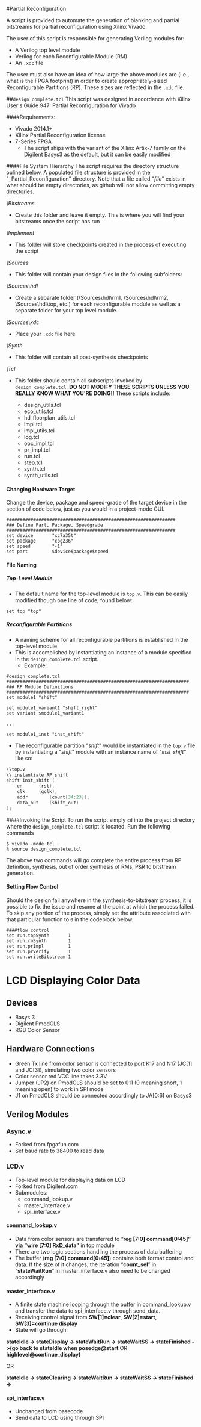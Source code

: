 #Partial Reconfiguration

A script is provided to automate the generation of blanking and partial bitstreams for partial reconfiguration using Xilinx Vivado.

The user of this script is responsible for generating Verilog modules for:
- A Verilog top level module
- Verilog for each Reconfigurable Module (RM)
- An `.xdc` file

The user must also have an idea of how large the above modules are (i.e., what is the FPGA footprint) in order to create appropriately-sized Reconfigurable Partitions (RP). These sizes are reflected in the `.xdc` file.

##`design_complete.tcl`
This script was designed in accordance with Xilinx User's Guide 947: Partial Reconfiguration for Vivado

####Requirements:
- Vivado 2014.1+
- Xilinx Partial Reconfiguration license
- 7-Series FPGA
  - The script ships with the variant of the Xilinx Artix-7 family on the Digilent Basys3 as the default, but it can be easily modified

####File System Hierarchy
The script requires the directory structure oulined below. A populated file structure is provided in the "_Partial\_Reconfiguration" directory. Note that a file called "_file_" exists in what should be empty directories, as github will not allow committing empty directories.

*\Bitstreams*
- Create this folder and leave it empty. This is where you will find your bitstreams once the script has run

*\Implement*
- This folder will store checkpoints created in the process of executing the script

*\Sources*
- This folder will contain your design files in the following subfolders:

*\Sources\hdl*
- Create a separate folder (\Sources\hdl\rm1, \Sources\hdl\rm2, \Sources\hdl\top, etc.) for each reconfigurable module as well as a separate folder for your top level module.

*\Sources\xdc*
- Place your `.xdc` file here

*\Synth*
- This folder will contain all post-synthesis checkpoints

*\Tcl*
- This folder should contain all subscripts invoked by `design_complete.tcl`. **DO NOT MODIFY THESE SCRIPTS UNLESS YOU REALLY KNOW WHAT YOU'RE DOING!!** These scripts include:

  - design\_utils.tcl
  - eco\_utils.tcl
  - hd\_floorplan\_utils.tcl
  - impl.tcl
  - impl\_utils.tcl
  - log.tcl
  - ooc\_impl.tcl
  - pr\_impl.tcl
  - run.tcl
  - step.tcl
  - synth.tcl
  - synth\_utils.tcl

#### Changing Hardware Target

Change the device, package and speed-grade of the target device in the section of code below, just as you would in a project-mode GUI.
```
###############################################################
### Define Part, Package, Speedgrade
###############################################################
set device       "xc7a35t"
set package      "cpg236"
set speed        "-1"
set part         $device$package$speed
```

#### File Naming

##### Top-Level Module
- The default name for the top-level module is `top.v`. This can be easily modified though one line of code, found below:

```
set top "top"
```

##### Reconfigurable Partitions
- A naming scheme for all reconfigurable partitions is established in the top-level module
- This is accomplished by instantiating an instance of a module specified in the `design_complete.tcl` script.
  - Example:

```
#design_complete.tcl
####################################################################
### RP Module Definitions
####################################################################
set module1 "shift"

set module1_variant1 "shift_right"
set variant $module1_variant1

...

set module1_inst "inst_shift"
```

- The reconfigurable partition "_shift_" would be instantiated in the `top.v` file by instantiating a "_shift_" module with an instance name of "_inst\_shift_" like so:

```verilog
\\top.v
\\ instantiate RP shift
shift inst_shift (
	en		(rst),
	clk		(gclk),
	addr		(count[34:23]),
	data_out 	(shift_out)
);
```

####Invoking the Script
To run the script simply `cd` into the project directory where the `design_complete.tcl` script is located. Run the following commands

```
$ vivado -mode tcl
% source design_complete.tcl
```

The above two commands will go complete the entire process from RP definition, synthesis, out of order synthesis of RMs, P&R to bitstream generation.

#### Setting Flow Control
Should the design fail anywhere in the synthesis-to-bitstream process, it is possible to fix the issue and resume at the point at which the  process failed. To skip any portion of the process, simply set the attribute associated with that particular function to `0` in the codeblock below.

```
####flow control
set run.topSynth       1
set run.rmSynth        1
set run.prImpl         1
set run.prVerify       1
set run.writeBitstream 1
```

# LCD Displaying Color Data
## Devices
- Basys 3
- Digilent PmodCLS
- RGB Color Sensor

## Hardware Connections
- Green Tx line from color sensor is connected to port K17 and N17 (JC[1] and JC[3]), simulating two color sensors
- Color sensor red VCC line takes 3.3V
- Jumper (JP2) on PmodCLS should be set to 011 (0 meaning short, 1 meaning open) to work in SPI mode
- J1 on PmodCLS should be connected accordingly to JA[0:6] on Basys3

## Verilog Modules
### Async.v
- Forked from fpgafun.com
- Set baud rate to 38400 to read data

### LCD.v
- Top-level module for displaying data on LCD
- Forked from Digilent.com
- Submodules:
  - command\_lookup.v
  - master\_interface.v
  - spi\_interface.v

#### command\_lookup.v
- Data from color sensors are transferred to “**reg [7:0] command[0:45]” via “wire [7:0] RxD_data”** in top module
- There are two logic sections handling the process of data buffering
- The buffer (**reg [7:0] command[0:45]**) contains both format control and data. If the size of it changes, the iteration “**count_sel**” in “**stateWaitRun**” in master_interface.v also need to be changed accordingly

#### master_interface.v
- A finite state machine looping through the buffer in command_lookup.v and transfer the data to spi_interface.v through send_data.
- Receiving control signal from **SW[1]=clear**, **SW[2]=start**, **SW[3]=continue display** 
- State will go through:

**stateIdle -> stateDisplay -> stateWaitRun -> stateWaitSS -> stateFinished ->(go back to stateIdle when posedge@start** OR **highlevel@continue_display)**

OR 

**stateIdle -> stateClearing -> stateWaitRun -> stateWaitSS -> stateFinished ->**

#### spi_interface.v
- Unchanged from basecode
- Send data to LCD using through SPI
